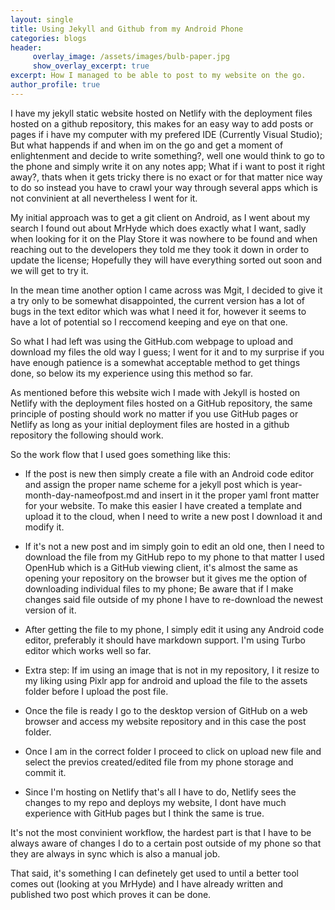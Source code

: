 ```yaml
---
layout: single
title: Using Jekyll and Github from my Android Phone
categories: blogs
header: 
     overlay_image: /assets/images/bulb-paper.jpg
     show_overlay_excerpt: true 
excerpt: How I managed to be able to post to my website on the go. 
author_profile: true
---
```


I have my jekyll static website hosted on Netlify with the deployment files hosted on a github repository, this makes for an easy way to add posts or pages if i have my computer with my prefered IDE (Currently Visual Studio); But what happends if and when im on the go and get a moment of enlightenment and decide to write something?, well one would think to go to the phone and simply write it on any notes app; What if i want to post it right away?, thats when it gets tricky there is no exact or for that matter nice way to do so instead you have to crawl your way through several apps which is not convinient at all nevertheless I went for it.

My initial approach was to get a git client on Android, as I went about my search I found out about MrHyde which does exactly what I want, sadly when looking for it on the Play Store it was nowhere to be found and when reaching out to the developers they told me they took it down in order to update the license; Hopefully they will have everything sorted out soon and we will get to try it. 

In the mean time another option I came across was Mgit, I decided to give it a try only to be somewhat disappointed, the current version has a lot of bugs in the text editor which was what I need it for, however it seems to have a lot of potential so I reccomend keeping and eye on that one.

So what I had left was using the GitHub.com webpage to upload and download my files the old way I guess; I went for it and to my surprise if you have enough patience is a somewhat acceptable method to get things done, so below its my experience using this method so far.

As mentioned before this website wich I made with Jekyll is hosted on Netlify with the deployment files hosted on a GitHub repository, the same principle of posting should work no matter if you use GitHub pages or Netlify as long as your initial deployment files are hosted in a github repository the following should work. 

So the work flow that I used goes something like this:

- If the post is new then simply create a file with an Android code editor and assign the proper name scheme for a jekyll post which is year-month-day-nameofpost.md and insert in it the proper yaml front matter for your website. To make this easier I have created a template and upload it to the cloud, when I need to write a new post I download it and modify it. 

- If it's not a new post and im simply goin to edit an old one, then I need to download the file from my GitHub repo to my phone to that matter I used OpenHub which is a GitHub viewing client, it's almost the same as opening your repository on the browser but it gives me the option of downloading individual files to my phone; Be aware that if I make changes said file outside of my phone I have to re-download the newest version of it.

- After getting the file to my phone, I simply edit it using any Android code editor, preferably it should have markdown support.  I'm using Turbo editor which works well so far.

- Extra step: If im using an image that is not in my repository, I it resize to my liking using Pixlr app for android and upload the file to the assets folder before I upload the post file.

- Once the file is ready I go to the desktop version of GitHub on a web browser and access my website repository and in this case the post folder. 

- Once I am in the correct folder I proceed to click on upload new file and select the previos created/edited file from my phone storage and commit it.

- Since I'm hosting on Netlify that's all I have to do, Netlify sees the changes to my repo and deploys my website, I dont have much experience with GitHub pages but I think the same is true. 

It's not the most convinient workflow, the hardest part is that I have to be always aware of changes I do to a certain post outside of my phone so that they are always in sync which is also a manual job.

That said, it's something I can definetely get used to until a better tool comes out (looking at you MrHyde) and I have already written and published two post which proves it can be done.
